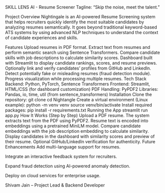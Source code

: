 SKILL LENS AI - Resume Screener
Tagline: “Skip the noise, meet the talent.”

Project Overview
Nightingale is an AI-powered Resume Screening system that helps recruiters quickly identify the most suitable candidates by analyzing resumes semantically. It goes beyond traditional keyword-based ATS systems by using advanced NLP techniques to understand the context of candidate experiences and skills.

Features
Upload resumes in PDF format.
Extract text from resumes and perform semantic search using Sentence Transformers.
Compare candidate skills with job descriptions to calculate similarity scores.
Dashboard built with Streamlit to display candidate rankings, scores, and resume previews.
Optionally link and verify candidates’ profiles from GitHub and LinkedIn.
Detect potentially fake or misleading resumes (fraud detection module).
Progress visualization while processing multiple resumes.
Tech Stack
Backend: Python, PyTorch, Sentence Transformers
Frontend: Streamlit, HTML/CSS (for dashboard customization)
PDF Handling: PyPDF2
Libraries: Pandas, io, time, util (from sentence_transformers)
Installation
Clone the repository:
git clone <your-repo-link>
cd Nightangle
Create a virtual environment (Linux example):
python -m venv venv
source venv/bin/activate
Install required packages:
pip install -r requirements.txt
Running the App
streamlit run app.py
How It Works (Step by Step)
Upload a PDF resume.
The system extracts text from the PDF using PyPDF2.
Resume text is encoded into embeddings using a pretrained MiniLM model.
Compare candidate embeddings with the job description embedding to calculate similarity.
Display candidates in the dashboard with similarity scores and preview of their resume.
Optional GitHub/LinkedIn verification for authenticity.
Future Enhancements
Add multi-language support for resumes.

Integrate an interactive feedback system for recruiters.

Expand fraud detection using AI-powered anomaly detection.

Deploy on cloud services for enterprise usage.

Shivam Jain – Project Lead & Backend Developer
